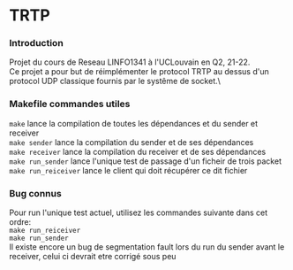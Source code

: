 # TRTP

### Introduction
Projet du cours de Reseau LINFO1341 à l'UCLouvain en Q2, 21-22.\
Ce projet a pour but de réimplémenter le protocol TRTP au dessus 
d'un protocol UDP classique fournis par le systême de socket.\

### Makefile commandes utiles
``make`` lance la compilation de toutes les dépendances et du sender et receiver  
``make sender`` lance la compilation du sender et de ses dépendances \
``make receiver`` lance la compilation du receiver et de ses dépendances \
``make run_sender`` lance l'unique test de passage d'un ficheir de trois packet \
``make run_reiceiver`` lance le client qui doit récupérer ce dit fichier


### Bug connus
Pour run l'unique test actuel, utilisez les commandes suivante dans cet ordre:\
`make run_reiceiver`\
`make run_sender`\
Il existe encore un bug de segmentation fault lors du run du sender avant le receiver,
celui ci devrait etre corrigé sous peu